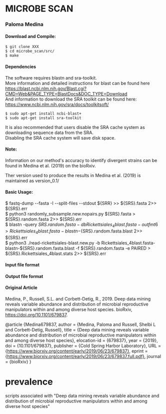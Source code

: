 # MICROBE SCAN 

### Paloma  Medina 

#### Download and Compile: 

    $ git clone XXX
    $ cd microbe_scan/src/
    $ make 
  
#### Dependencies 

The software requires blastn and sra-toolkit.  
More information and detailed instructions for blast can be found here https://blast.ncbi.nlm.nih.gov/Blast.cgi?CMD=Web&PAGE_TYPE=BlastDocs&DOC_TYPE=Download  
And information to download the SRA toolkit can be found here: https://www.ncbi.nlm.nih.gov/sra/docs/toolkitsoft/  

    $ sudo apt-get install ncbi-blast+  
    $ sudo apt-get install sra-toolkit  
  
It is also recommended that users disable the SRA cache system as downloading sequence data from the SRA.   
Disabling the SRA cache system will save disk space.   

#### Note: 

Information on our method's accuracy to identify divergent strains can be found in Medina et al. (2019) on the bioRxiv. 

Ther version used to produce the results in Medina et al. (2019) is maintained as version_0.1/

#### Basic Usage:
  $ fastq-dump --fasta -I --split-files --stdout ${SRR} >> ${SRS}.fasta 2>> ${SRS}.err  
  $ python3 randomly_subsample.new.nopairs.py ${SRS}.fasta > ${SRS}.random.fasta 2>> ${SRS}.err  
  $ blastn -query ${SRS}.random.fasta -db Rickettsiales_4blast.fasta -outfmt 6 > Rickettsiales_4blast.fasta-blastn-${SRS}.random.fasta.blast 2>> ${SRS}.err  
  $ python3 ./read-rickettsiales-blast.new.py -b Rickettsiales_4blast.fasta-blastn-${SRS}.random.fasta.blast -f ${SRS}.random.fasta -e PAIRED > ${SRS}.Rickettsiales_4blast.stats 2>> ${SRS}.err  
  
#### Input file format 


#### Output file format 


#### Original Article 
Medina, P., Russell, S.L. and Corbett-Detig, R., 2019. Deep data mining reveals variable abundance and distribution of microbial reproductive manipulators within and among diverse host species. bioRxiv, https://doi.org/10.1101/679837.

@article {Medina679837,
	author = {Medina, Paloma and Russell, Shelbi L and Corbett-Detig, Russell},
	title = {Deep data mining reveals variable abundance and distribution of microbial reproductive manipulators within and among diverse host species},
	elocation-id = {679837},
	year = {2019},
	doi = {10.1101/679837},
	publisher = {Cold Spring Harbor Laboratory},
	URL = {https://www.biorxiv.org/content/early/2019/06/23/679837},
	eprint = {https://www.biorxiv.org/content/early/2019/06/23/679837.full.pdf},
	journal = {bioRxiv}
}


# prevalence
scripts associated with "Deep data mining reveals variable abundance and distribution of microbial reproductive manipulators within and among diverse host species"

